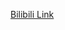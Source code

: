 [Bilibili Link](https://www.bilibili.com/video/BV1Bb411V7qM/?p=5&vd_source=c801aa3fac0e6e97b0df71f74a8b25bd)